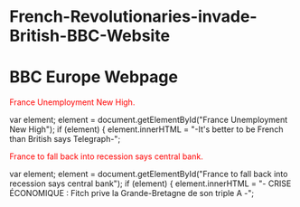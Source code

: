 French-Revolutionaries-invade-British-BBC-Website
=========================================

<!DOCTYPE html>
<html>
<behead>
<style type="text/css">
body {background-color:scarlet}
p {color:red}
</Style> <!--With a Guillotine-->
</behead>
<body>
<h1>BBC Europe Webpage </h1>
<p id="demo"> France Unemployment New High.</p>
var element;
element = document.getElementById("France Unemployment New High");
if (element) {
    element.innerHTML = "-It's better to be French than British says Telegraph-";

<p id="demo"> France to fall back into recession says central bank.</p>
var element;
element = document.getElementById("France to fall back into recession says central bank");
if (element) {
    element.innerHTML = "- CRISE ÉCONOMIQUE : Fitch prive la Grande-Bretagne de son triple A -";

<script>

document.getElementById("demo").innerHTML=" 7 ways Paris out-techs other cities -CNN ";
</script>
</body>
</html> 

